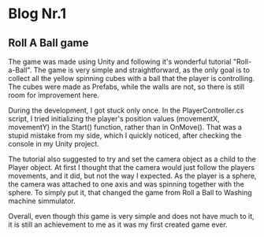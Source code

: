 # Blog Nr.1

## Roll A Ball game

The game was made using Unity and following it's wonderful tutorial "Roll-a-Ball".
The game is very simple and straightforward, as the only goal is to collect all the yellow spinning cubes with a ball that the player is controlling. The cubes were made as Prefabs, while the walls are not, so there is still room for improvement here.

During the development, I got stuck only once. In the PlayerController.cs script, I tried initializing the player's position values (movementX, movementY) in the Start() function, rather than in OnMove(). That was a stupid mistake from my side, which I quickly noticed, after checking the console in my Unity project.

The tutorial also suggested to try and set the camera object as a child to the Player object. At first I thought that the camera would just follow the players movements, and it did, but not the way I expected. As the player is a sphere, the camera was attached to one axis and was spinning together with the sphere. To simply put it, that changed the game from Roll a Ball to Washing machine simmulator.

Overall, even though this game is very simple and does not have much to it, it is still an achievement to me as it was my first created game ever.